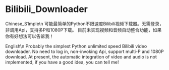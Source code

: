 # Bilibili_Downloader
Chinese_S1mple\n
可能最简单的Python不限速度Bilibili视频下载器。无需登录，非调用Api，支持多P和1080P下载。
目前未实现视频和音频自动整合功能，如果你有好想法可以告诉我！

English\n
Probably the simplest Python unlimited speed Bilibili video downloader. No need to log in, non-invoking Api, support multi-P and 1080P download.
At present, the automatic integration of video and audio is not implemented, if you have a good idea, you can tell me!
